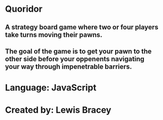 # Quoridor 
## A strategy board game where two or four players take turns moving their pawns.
## The goal of the game is to get your pawn to the other side before your oppenents navigating your way through impenetrable barriers.
# Language: JavaScript
# Created by: Lewis Bracey 